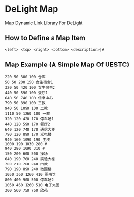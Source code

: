 # DeLight Map
Map Dynamic Link Library For DeLight

## How to Define a Map Item
```
<left> <top> <right> <bottom> <description>|#
```

## Map Example (A Simple Map Of UESTC)
```
220 50 300 100 仓库
50 50 200 150 女生宿舍1
320 50 420 100 女生宿舍2
440 50 590 100 餐厅1
640 50 740 100 信息中心
790 50 890 100 三教
940 50 1090 100 二教
1110 50 1260 100 一教
320 120 420 170 停车场1
440 120 590 170 餐厅2
640 120 740 170 通信大楼
790 120 890 170 光电楼
940 160 1090 190 主楼
1000 190 1030 280 #
940 280 1090 310 #
150 200 600 500 操场
640 190 700 240 实验大楼
700 210 760 240 四教
790 190 890 240 微固楼
1050 360 1260 410 图书馆
800 400 900 500 停车场2
1050 460 1260 510 电子大厦
300 560 750 760 欣苑
```